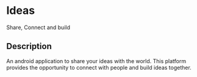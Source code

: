 # Ideas

Share, Connect and build

## Description

An android application to share your ideas with the world. This platform provides the opportunity to connect with people and build ideas together.
